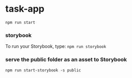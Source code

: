 # task-app
`npm run start`

### storybook
To run your Storybook, type: `npm run storybook`

### serve the public folder as an asset to Storybook

`npm run start-storybook -s public`
